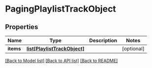 # PagingPlaylistTrackObject

## Properties
Name | Type | Description | Notes
------------ | ------------- | ------------- | -------------
**items** | [**list[PlaylistTrackObject]**](PlaylistTrackObject.md) |  | [optional] 

[[Back to Model list]](../README.md#documentation-for-models) [[Back to API list]](../README.md#documentation-for-api-endpoints) [[Back to README]](../README.md)

